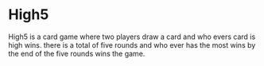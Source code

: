 High5
=====

High5 is a card game where two players draw a card and who evers card is high wins. there is a total of five rounds and who ever has the most wins by the end of the five rounds wins the game.
